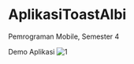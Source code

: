 # AplikasiToastAlbi
Pemrograman Mobile, Semester 4

Demo Aplikasi
![1](https://user-images.githubusercontent.com/83914906/230729473-f74d8546-3daa-420e-827b-09592c8a8ecd.gif)
